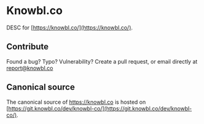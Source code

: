 # Knowbl.co

DESC for [https://knowbl.co/](https://knowbl.co/).

## Contribute

Found a bug? Typo? Vulnerability? Create a pull request, or email directly at [report@knowbl.co](mailto:report@knowbl.co)

## Canonical source

The canonical source of https://knowbl.co is hosted on [https://git.knowbl.co/dev/knowbl-co/](https://git.knowbl.co/dev/knowbl-co/).